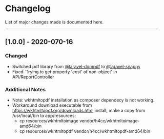 # Changelog

List of major changes made is documented here.

---


## [1.0.0] - 2020-070-16

### Changed
- Switched pdf library from [@laravel-dompdf](https://github.com/barryvdh/laravel-dompdf) to [@laravel-snappy](https://github.com/barryvdh/laravel-snappy)
- Fixed 'Trying to get property 'cost' of non-object' in API/ReportController


### Additional Notes
- Note: wkhtmltopdf installation as composer dependecy is not working.
- Workaround download executable from https://wkhtmltopdf.org/downloads.html install, make a copy from /usr/local/bin to app/resources:
  - cp resources/wkhtmltoimage vendor/h4cc/wkhtmltoimage-amd64/bin
  - cp resources/wkhtmltopdf vendor/h4cc/wkhtmltopdf-amd64/bin
